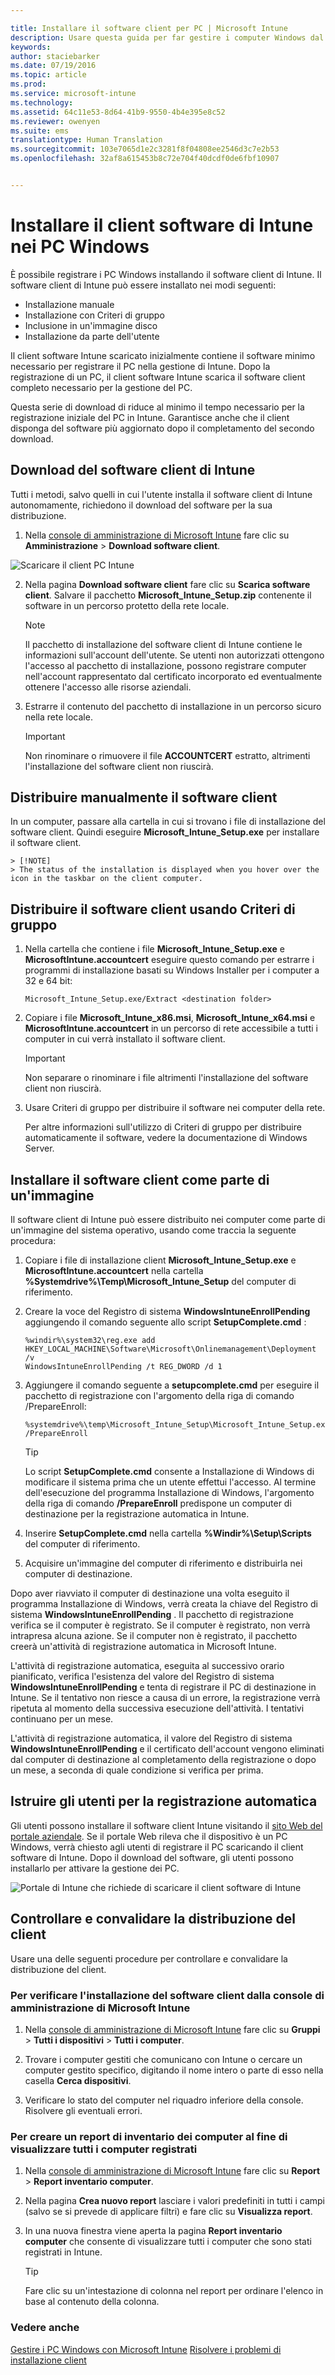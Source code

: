 ```yaml
---

title: Installare il software client per PC | Microsoft Intune
description: Usare questa guida per far gestire i computer Windows dal software client di Microsoft Intune.
keywords: 
author: staciebarker
ms.date: 07/19/2016
ms.topic: article
ms.prod: 
ms.service: microsoft-intune
ms.technology: 
ms.assetid: 64c11e53-8d64-41b9-9550-4b4e395e8c52
ms.reviewer: owenyen
ms.suite: ems
translationtype: Human Translation
ms.sourcegitcommit: 103e7065d1e2c3281f8f04808ee2546d3c7e2b53
ms.openlocfilehash: 32af8a615453b8c72e704f40dcdf0de6fbf10907


---
```


# <a name="install-the-intune-software-client-on-windows-pcs"></a>Installare il client software di Intune nei PC Windows
È possibile registrare i PC Windows installando il software client di Intune. Il software client di Intune può essere installato nei modi seguenti:

- Installazione manuale
- Installazione con Criteri di gruppo
- Inclusione in un'immagine disco
- Installazione da parte dell'utente

Il client software Intune scaricato inizialmente contiene il software minimo necessario per registrare il PC nella gestione di Intune. Dopo la registrazione di un PC, il client software Intune scarica il software client completo necessario per la gestione del PC.

Questa serie di download di riduce al minimo il tempo necessario per la registrazione iniziale del PC in Intune. Garantisce anche che il client disponga del software più aggiornato dopo il completamento del secondo download.

## <a name="download-the-intune-client-software"></a>Download del software client di Intune

Tutti i metodi, salvo quelli in cui l'utente installa il software client di Intune autonomamente, richiedono il download del software per la sua distribuzione.

1.  Nella [console di amministrazione di Microsoft Intune](https://manage.microsoft.com/) fare clic su **Amministrazione** &gt; **Download software client**.

  ![Scaricare il client PC Intune](../media/pc-sa-client-download.png)

2.  Nella pagina **Download software client** fare clic su **Scarica software client**. Salvare il pacchetto **Microsoft_Intune_Setup.zip** contenente il software in un percorso protetto della rete locale.

    > [!NOTE]
    > Il pacchetto di installazione del software client di Intune contiene le informazioni sull'account dell'utente. Se utenti non autorizzati ottengono l'accesso al pacchetto di installazione, possono registrare computer nell'account rappresentato dal certificato incorporato ed eventualmente ottenere l'accesso alle risorse aziendali.

3.  Estrarre il contenuto del pacchetto di installazione in un percorso sicuro nella rete locale.

    > [!IMPORTANT]
    > Non rinominare o rimuovere il file **ACCOUNTCERT** estratto, altrimenti l'installazione del software client non riuscirà.

## <a name="deploy-the-client-software-manually"></a>Distribuire manualmente il software client

In un computer, passare alla cartella in cui si trovano i file di installazione del software client. Quindi eseguire **Microsoft_Intune_Setup.exe** per installare il software client.

    > [!NOTE]
    > The status of the installation is displayed when you hover over the icon in the taskbar on the client computer.

## <a name="deploy-the-client-software-by-using-group-policy"></a>Distribuire il software client usando Criteri di gruppo

1.  Nella cartella che contiene i file **Microsoft_Intune_Setup.exe** e **MicrosoftIntune.accountcert** eseguire questo comando per estrarre i programmi di installazione basati su Windows Installer per i computer a 32 e 64 bit:

    ```
    Microsoft_Intune_Setup.exe/Extract <destination folder>
    ```

2.  Copiare i file **Microsoft_Intune_x86.msi**, **Microsoft_Intune_x64.msi** e **MicrosoftIntune.accountcert** in un percorso di rete accessibile a tutti i computer in cui verrà installato il software client.

    > [!IMPORTANT]
    > Non separare o rinominare i file altrimenti l'installazione del software client non riuscirà.

3.  Usare Criteri di gruppo per distribuire il software nei computer della rete.

    Per altre informazioni sull'utilizzo di Criteri di gruppo per distribuire automaticamente il software, vedere la documentazione di Windows Server.

## <a name="deploy-the-client-software-as-part-of-an-image"></a>Installare il software client come parte di un'immagine
Il software client di Intune può essere distribuito nei computer come parte di un'immagine del sistema operativo, usando come traccia la seguente procedura:

1.  Copiare i file di installazione client **Microsoft_Intune_Setup.exe** e **MicrosoftIntune.accountcert** nella cartella **%Systemdrive%\Temp\Microsoft_Intune_Setup** del computer di riferimento.

2.  Creare la voce del Registro di sistema **WindowsIntuneEnrollPending** aggiungendo il comando seguente allo script **SetupComplete.cmd** :

    ```
    %windir%\system32\reg.exe add HKEY_LOCAL_MACHINE\Software\Microsoft\Onlinemanagement\Deployment /v
    WindowsIntuneEnrollPending /t REG_DWORD /d 1
    ```

3.  Aggiungere il comando seguente a **setupcomplete.cmd** per eseguire il pacchetto di registrazione con l'argomento della riga di comando /PrepareEnroll:

    ```
    %systemdrive%\temp\Microsoft_Intune_Setup\Microsoft_Intune_Setup.exe /PrepareEnroll
    ```
    > [!TIP]
    > Lo script **SetupComplete.cmd** consente a Installazione di Windows di modificare il sistema prima che un utente effettui l'accesso. Al termine dell'esecuzione del programma Installazione di Windows, l'argomento della riga di comando **/PrepareEnroll** predispone un computer di destinazione per la registrazione automatica in Intune.

4.  Inserire **SetupComplete.cmd** nella cartella **%Windir%\Setup\Scripts** del computer di riferimento.

5.  Acquisire un'immagine del computer di riferimento e distribuirla nei computer di destinazione.

Dopo aver riavviato il computer di destinazione una volta eseguito il programma Installazione di Windows, verrà creata la chiave del Registro di sistema **WindowsIntuneEnrollPending** . Il pacchetto di registrazione verifica se il computer è registrato. Se il computer è registrato, non verrà intrapresa alcuna azione. Se il computer non è registrato, il pacchetto creerà un'attività di registrazione automatica in Microsoft Intune.

L'attività di registrazione automatica, eseguita al successivo orario pianificato, verifica l'esistenza del valore del Registro di sistema **WindowsIntuneEnrollPending** e tenta di registrare il PC di destinazione in Intune. Se il tentativo non riesce a causa di un errore, la registrazione verrà ripetuta al momento della successiva esecuzione dell'attività. I tentativi continuano per un mese.

L'attività di registrazione automatica, il valore del Registro di sistema **WindowsIntuneEnrollPending** e il certificato dell'account vengono eliminati dal computer di destinazione al completamento della registrazione o dopo un mese, a seconda di quale condizione si verifica per prima.

## <a name="instruct-users-to-self-enroll"></a>Istruire gli utenti per la registrazione automatica

Gli utenti possono installare il software client Intune visitando il [sito Web del portale aziendale](http://portal.manage.microsoft.com). Se il portale Web rileva che il dispositivo è un PC Windows, verrà chiesto agli utenti di registrare il PC scaricando il client software di Intune. Dopo il download del software, gli utenti possono installarlo per attivare la gestione dei PC.

![Portale di Intune che richiede di scaricare il client software di Intune](../media/software-client-download.png)

## <a name="monitor-and-validate-successful-client-deployment"></a>Controllare e convalidare la distribuzione del client
Usare una delle seguenti procedure per controllare e convalidare la distribuzione del client.

### <a name="to-verify-the-installation-of-the-client-software-from-the-microsoft-intune-administrator-console"></a>Per verificare l'installazione del software client dalla console di amministrazione di Microsoft Intune

1.  Nella [console di amministrazione di Microsoft Intune](https://manage.microsoft.com/) fare clic su **Gruppi** &gt; **Tutti i dispositivi** &gt; **Tutti i computer**.

2.  Trovare i computer gestiti che comunicano con Intune o cercare un computer gestito specifico, digitando il nome intero o parte di esso nella casella **Cerca dispositivi**.

3.  Verificare lo stato del computer nel riquadro inferiore della console. Risolvere gli eventuali errori.

### <a name="to-create-a-computer-inventory-report-to-display-all-enrolled-computers"></a>Per creare un report di inventario dei computer al fine di visualizzare tutti i computer registrati

1.  Nella [console di amministrazione di Microsoft Intune](https://manage.microsoft.com/) fare clic su **Report** &gt; **Report inventario computer**.

2.  Nella pagina **Crea nuovo report** lasciare i valori predefiniti in tutti i campi (salvo se si prevede di applicare filtri) e fare clic su **Visualizza report**.

3.  In una nuova finestra viene aperta la pagina **Report inventario computer** che consente di visualizzare tutti i computer che sono stati registrati in Intune.

    > [!TIP]
    > Fare clic su un'intestazione di colonna nel report per ordinare l'elenco in base al contenuto della colonna.


### <a name="see-also"></a>Vedere anche
[Gestire i PC Windows con Microsoft Intune](manage-windows-pcs-with-microsoft-intune.md)
[Risolvere i problemi di installazione client](../troubleshoot/troubleshoot-client-setup-in-microsoft-intune.md)



<!--HONumber=Nov16_HO5-->



